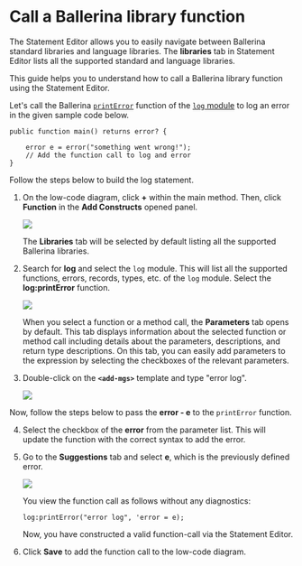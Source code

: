 # Call a Ballerina library function

The Statement Editor allows you to easily navigate between Ballerina standard libraries and language libraries. The **libraries** tab in Statement Editor lists all the supported standard and language libraries.

This guide helps you to understand how to call a Ballerina library function using the Statement Editor.

Let's call the Ballerina [`printError`](https://lib.ballerina.io/ballerina/log/2.5.0/functions#printError) function of the [`log` module](https://lib.ballerina.io/ballerina/log/2.5.0) to log an error in the given sample code below.

```
public function main() returns error? {

    error e = error("something went wrong!");
    // Add the function call to log and error
}

```

Follow the steps below to build the log statement.

1.  On the low-code diagram, click **+** within the main method. Then, click **Function** in the **Add Constructs** opened panel.
        
    <img src="https://wso2.com/ballerina/vscode/docs/img/statement-editor/add-function-statement.gif" class="cInlineImage-half"/>

    The **Libraries** tab will be selected by default listing all the supported Ballerina libraries.

2. Search for **log** and select the `log` module. This will list all the supported functions, errors, records, types, etc. of the `log` module. Select the **log:printError** function.

    <img src="https://wso2.com/ballerina/vscode/docs/img/statement-editor/select-printError.gif" class="cInlineImage-half"/>

    When you select a function or a method call, the **Parameters** tab opens by default. This tab displays information about the selected function or method call including details about the parameters, descriptions, and return type descriptions. On this tab, you can easily add parameters to the expression by selecting the checkboxes of the relevant parameters.

3. Double-click on the **`<add-mgs>`** template and type "error log".

    <img src="https://wso2.com/ballerina/vscode/docs/img/statement-editor/update-error-msg.gif" class="cInlineImage-half"/>

Now, follow the steps below to pass the **error - e** to the `printError` function.

4. Select the checkbox of the **error** from the parameter list. This will update the function with the correct syntax to add the error.

5. Go to the **Suggestions** tab and select **e**, which is the previously defined error.

    <img src="https://wso2.com/ballerina/vscode/docs/img/statement-editor/add-error-cause.gif" class="cInlineImage-half"/>

    You view the function call as follows without any diagnostics:

    ```
    log:printError("error log", 'error = e);
    ```
    
    Now, you have constructed a valid function-call via the Statement Editor.

6. Click **Save** to add the function call to the low-code diagram.
